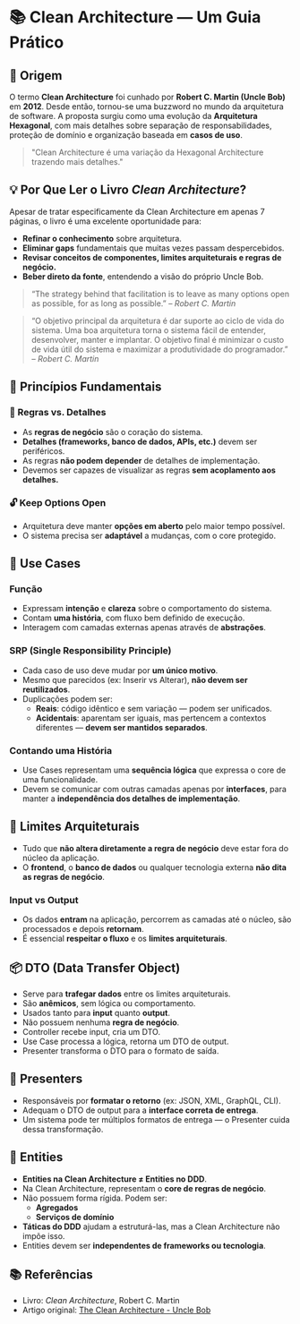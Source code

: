 # 📚 Clean Architecture — Um Guia Prático

## 🧠 Origem

O termo **Clean Architecture** foi cunhado por **Robert C. Martin (Uncle Bob)** em **2012**. Desde então, tornou-se uma buzzword no mundo da arquitetura de software. A proposta surgiu como uma evolução da **Arquitetura Hexagonal**, com mais detalhes sobre separação de responsabilidades, proteção de domínio e organização baseada em **casos de uso**.

> "Clean Architecture é uma variação da Hexagonal Architecture trazendo mais detalhes."

## 💡 Por Que Ler o Livro *Clean Architecture*?

Apesar de tratar especificamente da Clean Architecture em apenas 7 páginas, o livro é uma excelente oportunidade para:

- **Refinar o conhecimento** sobre arquitetura.
- **Eliminar gaps** fundamentais que muitas vezes passam despercebidos.
- **Revisar conceitos de componentes, limites arquiteturais e regras de negócio.**
- **Beber direto da fonte**, entendendo a visão do próprio Uncle Bob.

> “The strategy behind that facilitation is to leave as many options open as possible, for as long as possible.” – *Robert C. Martin*

> “O objetivo principal da arquitetura é dar suporte ao ciclo de vida do sistema. Uma boa arquitetura torna o sistema fácil de entender, desenvolver, manter e implantar. O objetivo final é minimizar o custo de vida útil do sistema e maximizar a produtividade do programador.” – *Robert C. Martin*

## 🔄 Princípios Fundamentais

### 🧱 Regras vs. Detalhes

- As **regras de negócio** são o coração do sistema.
- **Detalhes (frameworks, banco de dados, APIs, etc.)** devem ser periféricos.
- As regras **não podem depender** de detalhes de implementação.
- Devemos ser capazes de visualizar as regras **sem acoplamento aos detalhes.**

### 🔓 Keep Options Open

- Arquitetura deve manter **opções em aberto** pelo maior tempo possível.
- O sistema precisa ser **adaptável** a mudanças, com o core protegido.

## 🎯 Use Cases

### Função

- Expressam **intenção** e **clareza** sobre o comportamento do sistema.
- Contam **uma história**, com fluxo bem definido de execução.
- Interagem com camadas externas apenas através de **abstrações**.

### SRP (Single Responsibility Principle)

- Cada caso de uso deve mudar por **um único motivo**.
- Mesmo que parecidos (ex: Inserir vs Alterar), **não devem ser reutilizados**.
- Duplicações podem ser:
  - **Reais**: código idêntico e sem variação — podem ser unificados.
  - **Acidentais**: aparentam ser iguais, mas pertencem a contextos diferentes — **devem ser mantidos separados**.

### Contando uma História

- Use Cases representam uma **sequência lógica** que expressa o core de uma funcionalidade.
- Devem se comunicar com outras camadas apenas por **interfaces**, para manter a **independência dos detalhes de implementação**.

## 🧱 Limites Arquiteturais

- Tudo que **não altera diretamente a regra de negócio** deve estar fora do núcleo da aplicação.
- O **frontend**, o **banco de dados** ou qualquer tecnologia externa **não dita as regras de negócio**.

### Input vs Output

- Os dados **entram** na aplicação, percorrem as camadas até o núcleo, são processados e depois **retornam**.
- É essencial **respeitar o fluxo** e os **limites arquiteturais**.

## 📦 DTO (Data Transfer Object)

- Serve para **trafegar dados** entre os limites arquiteturais.
- São **anêmicos**, sem lógica ou comportamento.
- Usados tanto para **input** quanto **output**.
- Não possuem nenhuma **regra de negócio**.
- Controller recebe input, cria um DTO.
- Use Case processa a lógica, retorna um DTO de output.
- Presenter transforma o DTO para o formato de saída.

## 🎨 Presenters

- Responsáveis por **formatar o retorno** (ex: JSON, XML, GraphQL, CLI).
- Adequam o DTO de output para a **interface correta de entrega**.
- Um sistema pode ter múltiplos formatos de entrega — o Presenter cuida dessa transformação.

## 🧬 Entities

- **Entities na Clean Architecture ≠ Entities no DDD**.
- Na Clean Architecture, representam o **core de regras de negócio**.
- Não possuem forma rígida. Podem ser:
  - **Agregados**
  - **Serviços de domínio**
- **Táticas do DDD** ajudam a estruturá-las, mas a Clean Architecture não impõe isso.
- Entities devem ser **independentes de frameworks ou tecnologia**.

## 📚 Referências

- Livro: *Clean Architecture*, Robert C. Martin
- Artigo original: [The Clean Architecture - Uncle Bob](https://blog.cleancoder.com/uncle-bob/2012/08/13/the-clean-architecture.html)
